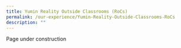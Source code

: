 ```yaml
---
title: Yumin Reality Outside Classrooms (RoCs)
permalink: /our-experience/Yumin-Reality-Outside-Classrooms-RoCs
description: ""
---
```

Page under construction